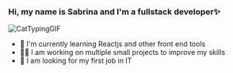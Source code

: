 ### Hi, my name is Sabrina and I'm a fullstack developer✨

![CatTypingGIF](https://github.com/SabriValenzuela/SabriValenzuela/assets/76019667/c4cf2f15-5e2d-4612-8c9d-c180b8d1be07)


- 🌱 I'm currently learning Reactjs and other front end tools
- 👩‍💻 I am working on multiple small projects to improve my skills
- 🔎 I am looking for my first job in IT
